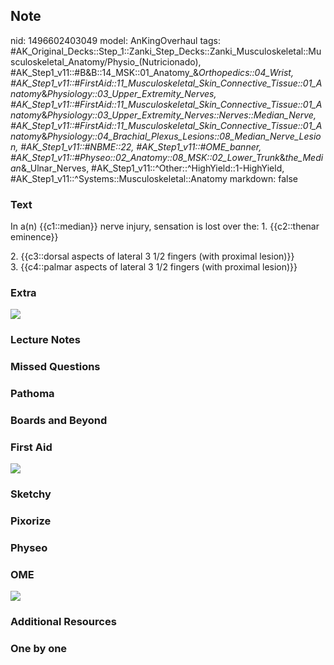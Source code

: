## Note
nid: 1496602403049
model: AnKingOverhaul
tags: #AK_Original_Decks::Step_1::Zanki_Step_Decks::Zanki_Musculoskeletal::Musculoskeletal_Anatomy/Physio_(Nutricionado), #AK_Step1_v11::#B&B::14_MSK::01_Anatomy_&_Orthopedics::04_Wrist, #AK_Step1_v11::#FirstAid::11_Musculoskeletal_Skin_Connective_Tissue::01_Anatomy_&_Physiology::03_Upper_Extremity_Nerves, #AK_Step1_v11::#FirstAid::11_Musculoskeletal_Skin_Connective_Tissue::01_Anatomy_&_Physiology::03_Upper_Extremity_Nerves::Nerves::Median_Nerve, #AK_Step1_v11::#FirstAid::11_Musculoskeletal_Skin_Connective_Tissue::01_Anatomy_&_Physiology::04_Brachial_Plexus_Lesions::08_Median_Nerve_Lesion, #AK_Step1_v11::#NBME::22, #AK_Step1_v11::#OME_banner, #AK_Step1_v11::#Physeo::02_Anatomy::08_MSK::02_Lower_Trunk_&_the_Median_&_Ulnar_Nerves, #AK_Step1_v11::^Other::^HighYield::1-HighYield, #AK_Step1_v11::^Systems::Musculoskeletal::Anatomy
markdown: false

### Text
In a(n) {{c1::median}} nerve injury, sensation is lost over the: 1.
{{c2::thenar eminence}}
<div>
  2. {{c3::dorsal aspects of lateral 3 1/2 fingers (with proximal
  lesion)}}
</div>
<div>
  3. {{c4::palmar aspects of lateral 3 1/2 fingers (with proximal
  lesion)}}
</div>

### Extra
<div><img src="paste-121083718008833_1454789051274.jpg"></div>

### Lecture Notes


### Missed Questions


### Pathoma


### Boards and Beyond


### First Aid
<img src="paste-219583b108f2d6627868e3dabc89c83ccac29ad6.jpg">

### Sketchy


### Pixorize


### Physeo


### OME
<div class="ome-widget">
  <a href="https://onlinemeded.org?ref=anki"><img src=
  "_OME_AnkiFlashcards_General_7.png"></a>
</div>

### Additional Resources


### One by one

